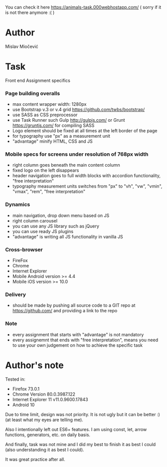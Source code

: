 You can check it here
https://animals-task.000webhostapp.com/ 
  ( sorry if it is not there anymore :( )

# Author
Mislav Miočević

# Task
Front end Assignment specifics

### Page building overalls
- max content wrapper width: 1280px
- use Bootstrap v.3 or v.4 grid https://github.com/twbs/bootstrap/
- use SASS as CSS preprocessor
- use Task Runner such Gulp http://gulpjs.com/ or Grunt https://gruntjs.com/ for compiling SASS
- Logo element should be fixed at all times at the left border of the page
- for typography use "px" as a measurement unit
- "advantage" minify HTML, CSS and JS

### Mobile specs for screens under resolution of 768px width
- right column goes beneath the main content column
- fixed logo on the left disappears
- header navigation goes to full width blocks with accordion functionality, "free interpretation"
- typography measurement units switches from "px" to "vh", "vw", "vmin", "vmax", "rem", "free interpretation"

### Dynamics
- main navigation, drop down menu based on JS
- right column carousel
- you can use any JS library such as jQuery
- you can use ready JS plugins
- "advantage" is writing all JS functionality in vanilla JS

### Cross-browser
- FireFox
- Chrome
- Internet Explorer
- Mobile Android version >= 4.4
- Mobile iOS version >= 10.0

### Delivery
- should be made by pushing all source code to a GIT repo at https://github.com/ and providing a link to the repo

### Note
- every assignment that starts with "advantage" is not mandatory
- every assignemnt that ends with "free interpretation", means you need to use your own judgement on how to achieve the specific task

# Author's note
Tested in:

- Firefox 73.0.1
- Chrome Version 80.0.3987.122
- Internet Explorer 11 v11.0.9600.17843
- Android 10

Due to time limit, design was not priority. It is not ugly but it can be better :) (at least what my eyes are telling me).

Also I intentionally left out ES6+ features. I am using const, let, arrow functions, generators, etc. on daily basis.

And finally, task was not mine and I did my best to finish it as best I could (also understanding it as best I could).

It was great practice after all.
